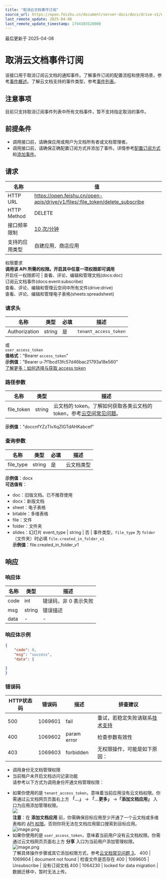 ```yaml
---
title: "取消云文档事件订阅"
source_url: https://open.feishu.cn/document/server-docs/docs/drive-v1/event/delete_subscribe
last_remote_update: 2025-04-08
last_remote_update_timestamp: 1744103528000
---
```

最后更新于 2025-04-08

# 取消云文档事件订阅

该接口用于取消订阅云文档的通知事件。了解事件订阅的配置流程和使用场景，参考[事件概述](https://open.feishu.cn/document/ukTMukTMukTM/uUTNz4SN1MjL1UzM)。了解云文档支持的事件类型，参考[事件列表](https://open.feishu.cn/document/ukTMukTMukTM/uYDNxYjL2QTM24iN0EjN/event-list)。

## 注意事项
目前只支持取消订阅事件列表中所有文档事件，暂不支持指定取消的事件。
## 前提条件
- 调用接口前，请确保应用或用户为文档所有者或文档管理者。
- 调用接口前，请确保正确配置订阅方式并添加了事件。详情参考[配置订阅方式](https://open.feishu.cn/document/ukTMukTMukTM/uYDNxYjL2QTM24iN0EjN/event-subscription-configure-/request-url-configuration-case)和[添加事件](https://open.feishu.cn/document/ukTMukTMukTM/uYDNxYjL2QTM24iN0EjN/event-subscription-configure-/subscription-event-case)。

## 请求
名称 | 值
---|---
HTTP URL | https://open.feishu.cn/open-apis/drive/v1/files/:file_token/delete_subscribe
HTTP Method | DELETE
接口频率限制 | [10 次/分钟](https://open.feishu.cn/document/ukTMukTMukTM/uUzN04SN3QjL1cDN)
支持的应用类型 | 自建应用、商店应用
权限要求  
            **调用该 API 所需的权限。开启其中任意一项权限即可调用**  
            开启任一权限即可 | 查看、评论、编辑和管理文档(docs:doc)  
            订阅云文档事件(docs:event:subscribe)  
            查看、评论、编辑和管理云空间中所有文件(drive:drive)  
            查看、评论、编辑和管理电子表格(sheets:spreadsheet)

### 请求头

名称 | 类型 | 必填 | 描述
--- | --- | --- | ---
Authorization | string | 是 | `tenant_access_token`  
或  
`user_access_token`  
**值格式**："Bearer `access_token`"  
**示例值**："Bearer u-7f1bcd13fc57d46bac21793a18e560"  
[了解更多：如何选择与获取 access token](https://open.feishu.cn/document/uAjLw4CM/ugTN1YjL4UTN24CO1UjN/trouble-shooting/how-to-choose-which-type-of-token-to-use)

### 路径参数

名称 | 类型 | 描述
--- | --- | ---
file_token | string | 云文档的 token。了解如何获取各类云文档的token，参考[云空间常见问题](https://open.feishu.cn/document/uAjLw4CM/ukTMukTMukTM/reference/drive-v1/faq)。  
**示例值**："doccnfYZzTlvXqZIGTdAHKabcef"

### 查询参数

名称 | 类型 | 必填 | 描述
--- | --- | --- | ---
file_type | string | 是 | 云文档类型  
**示例值**：docx  
**可选值有**：  
- doc：旧版文档。已不推荐使用  
- docx：新版文档  
- sheet：电子表格  
- bitable：多维表格  
- file：文件  
- folder：文件夹  
- slides：幻灯片
event_type | string | 否 | 事件类型，`file_type` 为 `folder`（文件夹）时必填 `file.created_in_folder_v1`  
**示例值**：file.created_in_folder_v1

## 响应

### 响应体

名称 | 类型 | 描述
--- | --- | ---
code | int | 错误码，非 0 表示失败
msg | string | 错误描述
data | \- | \-

### 响应体示例
```json
{
    "code": 0,
    "msg": "success",
    "data": {

}
}
```

### 错误码

HTTP状态码 | 错误码 | 描述 | 排查建议
--- | --- | --- | ---
500 | 1069601 | fail | 重试，若稳定失败请联系[技术支持](https://applink.feishu.cn/client/helpdesk)
400 | 1069602 | param error | 检查参数有效性
403 | 1069603 | forbidden | 无权限操作，可能是如下原因：  
* 调用身份无文档管理权限  
* 当前租户未开启文档访问记录功能  
请参考以下方式为调用身份开通文档管理权限：  
- 如果你使用的是 `tenant_access_token`，意味着当前应用没有云文档权限。你需通过云文档网页页面右上方 **「...」** -> **「...更多」** ->**「添加文档应用」** 入口为应用添加管理权限。  
    ![](https://sf3-cn.feishucdn.com/obj/open-platform-opendoc/22c027f63c540592d3ca8f41d48bb107_CSas7OYJBR.png?height=1994&maxWidth=550&width=3278)  
    **注意**：在 **添加文档应用** 前，你需确保目标应用至少开通了一个云文档或多维表格的 [API 权限](https://open.feishu.cn/document/ukTMukTMukTM/uYTM5UjL2ETO14iNxkTN/scope-list)。否则你将无法在文档应用窗口搜索到目标应用。  
    ![image.png](https://sf3-cn.feishucdn.com/obj/open-platform-opendoc/9f3353931fafeea16a39f0eb887db175_0tjzC9P3zU.png?maxWidth=550)  
- 如果你使用的是 `user_access_token`，意味着当前用户没有云文档权限。你需通过云文档网页页面右上方 **分享** 入口为当前用户添加管理权限。  
  ![image.png](https://sf3-cn.feishucdn.com/obj/open-platform-opendoc/3e052d3bac56f9441296ae22e2969d63_a2DEYrJup8.png?height=278&maxWidth=550&width=1383)  
了解具体操作步骤或其它添加权限方式，参考[云文档常见问题 3](https://open.feishu.cn/document/ukTMukTMukTM/uczNzUjL3czM14yN3MTN#16c6475a)。
400 | 1069604 | document not found | 检查文件是否存在
400 | 1069605 | Unsubscribe | 没有订阅文档
400 | 1064230 | locked for data migration | 数据迁移中，暂时无法上传。
